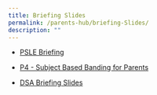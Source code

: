 ```yaml
---
title: Briefing Slides
permalink: /parents-hub/briefing-Slides/
description: ""
---
```

* [PSLE Briefing](https://sites.google.com/moe.edu.sg/wgps-2021pslebriefing/home)

*   [P4 - Subject Based Banding for Parents](https://www.westgrovepri.moe.edu.sg/files/SBB%20Briefing%20for%20Parents%20(School%20website).pdf)
    
*   [DSA Briefing Slides](https://youtu.be/kFgnFLu8pfc)